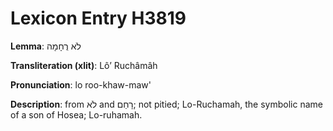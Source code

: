 # Lexicon Entry H3819

**Lemma**: לֹא רֻחָמָה

**Transliteration (xlit)**: Lôʼ Ruchâmâh

**Pronunciation**: lo roo-khaw-maw'

**Description**:
from לֹא and רָחַם; not pitied; Lo-Ruchamah, the symbolic name of a son of Hosea; Lo-ruhamah.
